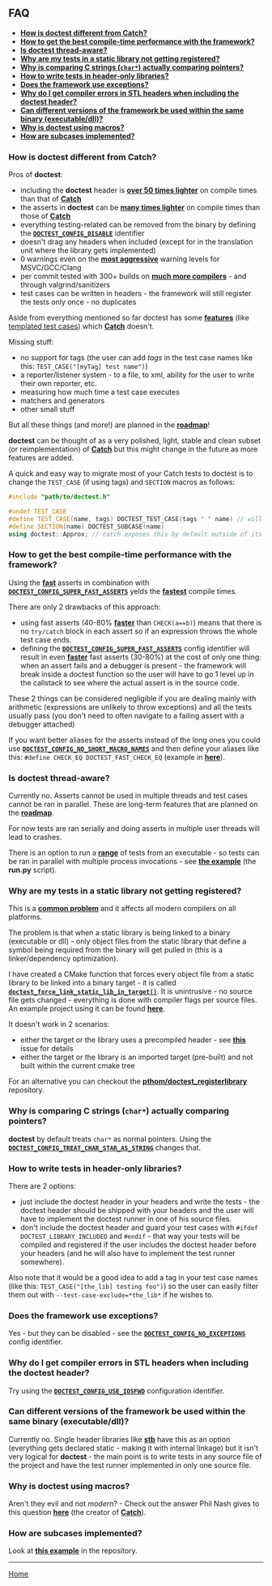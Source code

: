 ## FAQ

- [**How is doctest different from Catch?**](#how-is-doctest-different-from-catch)
- [**How to get the best compile-time performance with the framework?**](#how-to-get-the-best-compile-time-performance-with-the-framework)
- [**Is doctest thread-aware?**](#is-doctest-thread-aware)
- [**Why are my tests in a static library not getting registered?**](#why-are-my-tests-in-a-static-library-not-getting-registered)
- [**Why is comparing C strings (```char*```) actually comparing pointers?**](#why-is-comparing-c-strings-char-actually-comparing-pointers)
- [**How to write tests in header-only libraries?**](#how-to-write-tests-in-header-only-libraries)
- [**Does the framework use exceptions?**](#does-the-framework-use-exceptions)
- [**Why do I get compiler errors in STL headers when including the doctest header?**](#why-do-i-get-compiler-errors-in-stl-headers-when-including-the-doctest-header)
- [**Can different versions of the framework be used within the same binary (executable/dll)?**](#can-different-versions-of-the-framework-be-used-within-the-same-binary-executabledll)
- [**Why is doctest using macros?**](#why-is-doctest-using-macros)
- [**How are subcases implemented?**](#how-are-subcases-implemented)

### How is **doctest** different from Catch?

Pros of **doctest**:

- including the **doctest** header is [**over 50 times lighter**](benchmarks.md#cost-of-including-the-header) on compile times than that of [**Catch**](https://github.com/philsquared/Catch)
- the asserts in **doctest** can be [**many times lighter**](benchmarks.md#cost-of-an-assertion-macro) on compile times than those of [**Catch**](https://github.com/philsquared/Catch)
- everything testing-related can be removed from the binary by defining the [**```DOCTEST_CONFIG_DISABLE```**](configuration.md#doctest_config_disable) identifier
- doesn't drag any headers when included (except for in the translation unit where the library gets implemented)
- 0 warnings even on the [**most aggressive**](../../scripts/common.cmake#L71) warning levels for MSVC/GCC/Clang
- per commit tested with 300+ builds on [**much more compilers**](features.md#extremely-portable) - and through valgrind/sanitizers
- test cases can be written in headers - the framework will still register the tests only once - no duplicates

Aside from everything mentioned so far doctest has some [**features**](features.md#other-features) (like [templated test cases](parameterized-tests.md#templated-test-cases---parameterized-by-type)) which [**Catch**](https://github.com/philsquared/Catch) doesn't.

Missing stuff:

- no support for tags (the user can add *tags* in the test case names like this: ```TEST_CASE("[myTag] test name")```)
- a reporter/listener system - to a file, to xml, ability for the user to write their own reporter, etc.
- measuring how much time a test case executes
- matchers and generators
- other small stuff

But all these things (and more!) are planned in the [**roadmap**](roadmap.md)!

**doctest** can be thought of as a very polished, light, stable and clean subset (or reimplementation) of [**Catch**](https://github.com/philsquared/Catch) but this might change in the future as more features are added.

A quick and easy way to migrate most of your Catch tests to doctest is to change the ```TEST_CASE``` (if using tags) and ```SECTION``` macros as follows:

```c++
#include "path/to/doctest.h"

#undef TEST_CASE
#define TEST_CASE(name, tags) DOCTEST_TEST_CASE(tags " " name) // will concatenate the tags and test name string literals to one
#define SECTION(name) DOCTEST_SUBCASE(name)
using doctest::Approx; // catch exposes this by default outside of its namespace

```

### How to get the best compile-time performance with the framework?

Using the [**fast**](assertions.md#fast-asserts) asserts in combination with [**```DOCTEST_CONFIG_SUPER_FAST_ASSERTS```**](configuration.md#doctest_config_super_fast_asserts) yelds the [**fastest**](benchmarks.md#cost-of-an-assertion-macro) compile times.

There are only 2 drawbacks of this approach:

- using fast asserts (40-80% [**faster**](benchmarks.md#cost-of-an-assertion-macro) than ```CHECK(a==b)```) means that there is no ```try/catch``` block in each assert so if an expression throws the whole test case ends.
- defining the [**```DOCTEST_CONFIG_SUPER_FAST_ASSERTS```**](configuration.md#doctest_config_super_fast_asserts) config identifier will result in even [**faster**](benchmarks.md#cost-of-an-assertion-macro) fast asserts (30-80%) at the cost of only one thing: when an assert fails and a debugger is present - the framework will break inside a doctest function so the user will have to go 1 level up in the callstack to see where the actual assert is in the source code.

These 2 things can be considered negligible if you are dealing mainly with arithmetic (expressions are unlikely to throw exceptions) and all the tests usually pass (you don't need to often navigate to a failing assert with a debugger attached)

If you want better aliases for the asserts instead of the long ones you could use [**```DOCTEST_CONFIG_NO_SHORT_MACRO_NAMES```**](configuration.md#doctest_config_no_short_macro_names) and then define your aliases like this: ```#define CHECK_EQ DOCTEST_FAST_CHECK_EQ``` (example in [**here**](../../examples/alternative_macros)).

### Is doctest thread-aware?

Currently no. Asserts cannot be used in multiple threads and test cases cannot be ran in parallel. These are long-term features that are planned on the [**roadmap**](roadmap.md).

For now tests are ran serially and doing asserts in multiple user threads will lead to crashes.

There is an option to run a [**range**](commandline.md) of tests from an executable - so tests can be ran in parallel with multiple process invocations - see [**the example**](../../examples/range_based_execution/) (the **run.py** script).

### Why are my tests in a static library not getting registered?

This is a [**common problem**](https://groups.google.com/forum/#!msg/catch-forum/FV0Qo62DvgY/jxEO6c9_q3kJ) and it affects all modern compilers on all platforms.

The problem is that when a static library is being linked to a binary (executable or dll) - only object files from the static library that define a symbol being required from the binary will get pulled in (this is a linker/dependency optimization).

I have created a CMake function that forces every object file from a static library to be linked into a binary target - it is called [**```doctest_force_link_static_lib_in_target()```**](../../examples/exe_with_static_libs/doctest_force_link_static_lib_in_target.cmake). It is unintrusive - no source file gets changed - everything is done with compiler flags per source files. An example project using it can be found [**here**](../../examples/exe_with_static_libs).

It doesn't work in 2 scenarios:

- either the target or the library uses a precompiled header - see [**this**](https://github.com/onqtam/doctest/issues/21#issuecomment-247001423) issue for details
- either the target or the library is an imported target (pre-built) and not built within the current cmake tree

For an alternative you can checkout the [**pthom/doctest_registerlibrary**](https://github.com/pthom/doctest_registerlibrary) repository.

### Why is comparing C strings (```char*```) actually comparing pointers?

**doctest** by default treats ```char*``` as normal pointers. Using the [**```DOCTEST_CONFIG_TREAT_CHAR_STAR_AS_STRING```**](configuration.md#doctest_config_treat_char_star_as_string) changes that.

### How to write tests in header-only libraries?

There are 2 options:

- just include the doctest header in your headers and write the tests - the doctest header should be shipped with your headers and the user will have to implement the doctest runner in one of his source files.
- don't include the doctest header and guard your test cases with ```#ifdef DOCTEST_LIBRARY_INCLUDED``` and ```#endif``` - that way your tests will be compiled and registered if the user includes the doctest header before your headers (and he will also have to implement the test runner somewhere).

Also note that it would be a good idea to add a tag in your test case names (like this: ```TEST_CASE("[the_lib] testing foo")```) so the user can easily filter them out with ```--test-case-exclude=*the_lib*``` if he wishes to.

### Does the framework use exceptions?

Yes - but they can be disabled - see the [**```DOCTEST_CONFIG_NO_EXCEPTIONS```**](configuration.md#doctest_config_no_exceptions) config identifier.

### Why do I get compiler errors in STL headers when including the doctest header?

Try using the [**```DOCTEST_CONFIG_USE_IOSFWD```**](configuration.md#doctest_config_use_iosfwd) configuration identifier.

### Can different versions of the framework be used within the same binary (executable/dll)?

Currently no. Single header libraries like [**stb**](https://github.com/nothings/stb) have this as an option (everything gets declared static - making it with internal linkage) but it isn't very logical for **doctest** - the main point is to write tests in any source file of the project and have the test runner implemented in only one source file.

### Why is doctest using macros?

Aren't they evil and not *modern*? - Check out the answer Phil Nash gives to this question [**here**](http://accu.org/index.php/journals/2064) (the creator of [**Catch**](https://github.com/philsquared/Catch)).

### How are subcases implemented?

Look at [**this example**](../../scripts/how_subcases_work/main.cpp) in the repository.

---------------

[Home](readme.md#reference)
